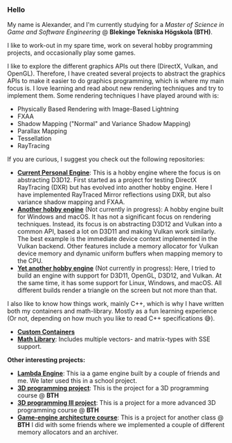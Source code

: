 ### Hello
My name is Alexander, and I'm currently studying for a *Master of Science in Game and Software Engineering* @ __Blekinge Tekniska Högskola (BTH)__.

I like to work-out in my spare time, work on several hobby programming projects, and occasionally play some games.

I like to explore the different graphics APIs out there (DirectX, Vulkan, and OpenGL). Therefore, I have created several projects to abstract the graphics APIs to make it easier to do graphics programming, which is where my main focus is. 
I love learning and read about new rendering techniques and try to implement them. Some rendering techniques I have played around with is:
* Physically Based Rendering with Image-Based Lightning
* FXAA
* Shadow Mapping ("Normal" and Variance Shadow Mapping)
* Parallax Mapping
* Tessellation
* RayTracing

If you are curious, I suggest you check out the following repositories:
* [__Current Personal Engine__](https://github.com/Mumsfilibaba/DXR-Project): This is a hobby engine where the focus is on abstracting D3D12. First started as a project for testing DirectX RayTracing (DXR) but has evolved into another hobby engine. Here I have implemented RayTraced Mirror reflections using DXR, but also variance shadow mapping and FXAA.
* [__Another hobby engine__](https://github.com/Mumsfilibaba/Lambda) (Not currently in progress): A hobby engine built for Windows and macOS. It has not a significant focus on rendering techniques. Instead, its focus is on abstracting D3D12 and Vulkan into a common API, based a lot on D3D11 and making Vulkan work similarly. The best example is the immediate device context implemented in the Vulkan backend. Other features include a memory allocator for Vulkan device memory and dynamic uniform buffers when mapping memory to the CPU.
* [__Yet another hobby engine__](https://github.com/Mumsfilibaba/RayEngine) (Not currently in progress): Here, I tried to build an engine with support for D3D11, OpenGL, D3D12, and Vulkan. At the same time, it has some support for Linux, Windows, and macOS. All different builds render a triangle on the screen but not more than that.  

I also like to know how things work, mainly C++, which is why I have written both my containers and math-library. Mostly as a fun learning experience (Or not, depending on how much you like to read C++ specifications 😅).

* [**Custom Containers**](https://github.com/Mumsfilibaba/Custom-Containers)
* [**Math Library**](https://github.com/Mumsfilibaba/Math): Includes multiple vectors- and matrix-types with SSE support.

**Other interesting projects:**
* [**Lambda Engine**](https://github.com/Mumsfilibaba/LambdaEngine): This ia a game engine built by a couple of friends and me. We later used this in a school project.
* [**3D programming project**](https://github.com/Mumsfilibaba/3D-Programming-Project): This is the project for a 3D programming course @ **BTH**
* [**3D programming III project**](https://github.com/TheoBerlin/VulkanBoys): This is a project for a more advanced 3D programming course @ **BTH**
* [**Game-engine architecture course**](https://github.com/Mumsfilibaba/GameEngineArchitectureCourse): This is a project for another class @ **BTH** I did with some friends where we implemented a couple of different memory allocators and an archiver.
